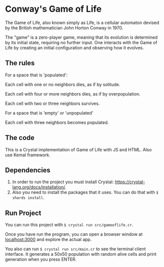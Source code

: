 # Conway's Game of Life
The Game of Life, also known simply as Life, is a cellular automaton devised by the British mathematician John Horton Conway in 1970.

The "game" is a zero-player game, meaning that its evolution is determined by its initial state, requiring no further input. One interacts with the Game of Life by creating an initial configuration and observing how it evolves.
## The rules

For a space that is 'populated':

Each cell with one or no neighbors dies, as if by solitude.

Each cell with four or more neighbors dies, as if by overpopulation.

Each cell with two or three neighbors survives.

For a space that is 'empty' or 'unpopulated'

Each cell with three neighbors becomes populated.

## The code

This is a Crystal implementation of Game of Life with JS and HTML. Also use Kemal framework.

## Dependencies
1. In order to run the project you must install Crystal: https://crystal-lang.org/docs/installation/.
2. Also you need to install the packages that it uses. You can do that with `$ shards install`.

## Run Project
You can run this project with `$ crystal run src/gameoflife.cr`.

Once you have run the program, you can open a browser window at [localhost:3000](127.0.0.1:3000) and explore the actual app.

You also can run `$ crystal run src/main.cr` to see the terminal client interface. It generates a 50x50 population with random alive cells and print generation when you press ENTER.

